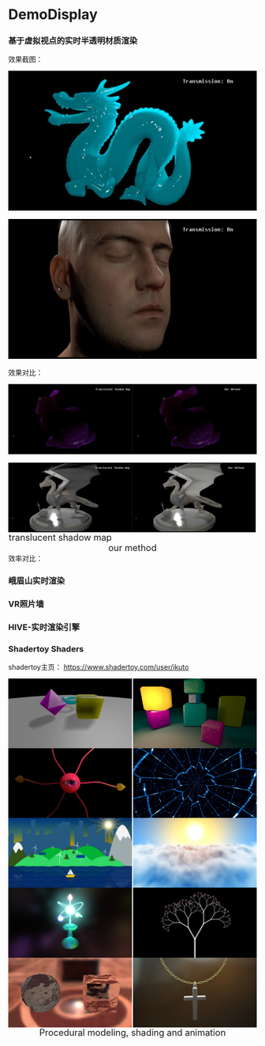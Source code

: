 # DemoDisplay

### 基于虚拟视点的实时半透明材质渲染

效果截图：

![](./TranslucencyRendering/1583239552056.png)

![](./TranslucencyRendering/1583239634009.png)

效果对比：

<center class="half">
    <img src="./TranslucencyRendering/1583239765855.png" width="50%"/><img src="./TranslucencyRendering/1583241450968.png" width="50%"/>
</center>

<img src="./TranslucencyRendering/1583243212502.png" width = "49.8%" div align=left /><img src="./TranslucencyRendering/1583243222195.png" width = "49.8%" div align=left />
<center><font size=4>translucent shadow map &emsp;&emsp;&emsp;&emsp;&emsp;&emsp;&emsp;&emsp;&emsp;&emsp;&emsp;&emsp;&emsp;&emsp;&emsp;&emsp;	 our method</font></center>
效率对比：





### 峨眉山实时渲染





### VR照片墙





### HIVE-实时渲染引擎





### Shadertoy Shaders

shadertoy主页： https://www.shadertoy.com/user/ikuto 

<img src="./Shadertoy/3lK3RR.jpg" width = "49.8%"  div align=left />
<img src="./Shadertoy/3lKGRW.jpg" width = "49.8%"  div align=right />

<img src="./Shadertoy/Wl2XzK.jpg" width = "49.8%"  div align=left /><img src="./Shadertoy/MlycRy.jpg" width = "49.8%"  div align=right />

<img src="./Shadertoy/wljSDh.jpg" width = "49.8%" div align=left /><img src="./Shadertoy/XlKyRw.jpg" width = "49.8%"  div align=right />

<img src="./Shadertoy/ttSSW3.jpg" width = "49.8%" div align=left /><img src="./Shadertoy/wtf3DB.jpg" width = "49.8%"  div align=right />

<img src="./Shadertoy/4tycWy.jpg" width = "49.8%" div align=left /><img src="./Shadertoy/tlSGRz.jpg" width = "49.8%" div align=right />
<center><font size=4>Procedural modeling, shading and animation</font></center>
